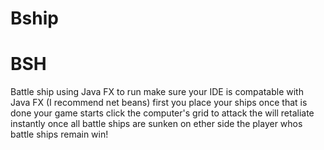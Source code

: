 # Bship
# BSH
Battle ship using Java FX
to run make sure your IDE is compatable with Java FX (I recommend net beans)
first you place your ships once that is done your game starts
click the computer's grid to attack the will retaliate instantly
once all battle ships are sunken on ether side the player whos battle ships remain win!
